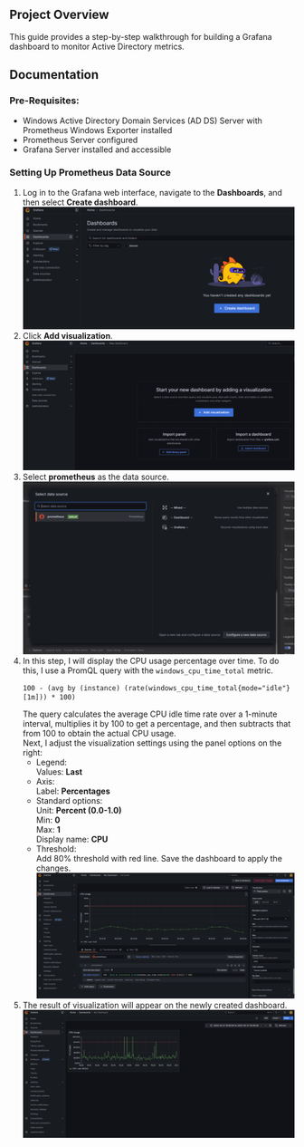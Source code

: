 ## Project Overview
This guide provides a step-by-step walkthrough for building a Grafana dashboard to monitor Active Directory metrics.

## Documentation
### Pre-Requisites:  
- Windows Active Directory Domain Services (AD DS) Server with Prometheus Windows Exporter installed  
- Prometheus Server configured  
- Grafana Server installed and accessible  
  
### Setting Up Prometheus Data Source
1. Log in to the Grafana web interface, navigate to the **Dashboards**, and then select **Create dashboard**.    
   ![Create Dashboard](images/create-dashboard.png)
2. Click **Add visualization**.  
   ![Add Visualization](images/add-visualization.png)
3. Select **prometheus** as the data source.  
   ![Data Source](images/data-source.png)
4. In this step, I will display the CPU usage percentage over time. To do this, I use a PromQL query with the `windows_cpu_time_total` metric.
   ```
   100 - (avg by (instance) (rate(windows_cpu_time_total{mode="idle"}[1m])) * 100)
   ```
   The query calculates the average CPU idle time rate over a 1-minute interval, multiplies it by 100 to get a percentage, and then subtracts that from 100 to obtain the actual CPU usage.  
   Next, I adjust the visualization settings using the panel options on the right:  
   - Legend:  
     Values: **Last**  
   - Axis:  
     Label: **Percentages**  
   - Standard options:  
     Unit: **Percent (0.0-1.0)**  
     Min: **0**  
     Max: **1**  
     Display name: **CPU**  
   - Threshold:  
     Add 80% threshold with red line.
   Save the dashboard to apply the changes.  
   ![Visualization Configuration](images/visualization-config.png)
5. The result of visualization will appear on the newly created dashboard.  
   ![Dashboard Result](images/dashboard-result.png)  

     
